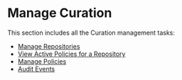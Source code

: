 # Manage Curation

This section includes all the Curation management tasks:&#x20;

* [Manage Repositories](manage-repositories.md)
* [View Active Policies for a Repository](view-the-active-policies-for-a-repository.md)
* [Manage Policies](manage-policies.md)
* [Audit Events](audit-events.md)


